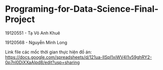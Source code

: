 # Programing-for-Data-Science-Final-Project

19120551 - Tạ Võ Anh Khuê

19120568 - Nguyễn Minh Long

Link file các mốc thời gian thực hiện đồ án: https://docs.google.com/spreadsheets/d/121ua-IlSpI1xiWV4I1v59ghRY2-0p7nl0DiXXaAIpd8/edit?usp=sharing
